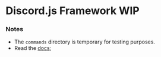 # Discord.js Framework WIP

### Notes

- The `commands` directory is temporary for testing purposes.
- Read the [docs](./docs);
